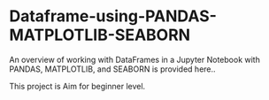 # Dataframe-using-PANDAS-MATPLOTLIB-SEABORN
An overview of working with DataFrames in a Jupyter Notebook with PANDAS, MATPLOTLIB, and SEABORN is provided here..

This project is Aim for beginner level.
